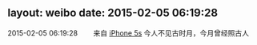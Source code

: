 layout: weibo
date: 2015-02-05 06:19:28
---
2015-02-05 06:19:28  &nbsp;&nbsp;&nbsp;&nbsp;&nbsp;&nbsp; 来自 <a href="sinaweibo://customweibosource" rel="nofollow">iPhone 5s</a>
今人不见古时月，今月曾经照古人 ​​​
